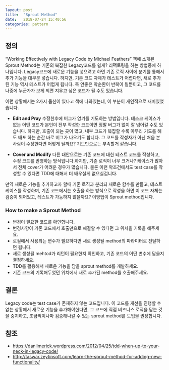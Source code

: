 ```yaml
---
layout: post
title:  "Sprout Method"
date:   2018-07-24 15:40:56
categories: pattern
---
```

## 정의
“Working Effectively with Legacy Code by Michael Feathers” 책에 소개된 Sprout Method는 기존의 복잡한 Legacy코드를 쉽게? 리팩토링을 하는 방법중에 하나입니다. Legacy코드에 새로운 기능을 넣으려고 하면 기존 로직 사이에 분기를 통해서 추가 기능을 대부분 넣습니다. 하지만, 기존 코드 자체가 테스트가 어렵다면, 새로 추가된 기능 역시 테스트가 어렵게 됩니다. 즉 안좋은 악순환이 반복이 될뿐이고, 그 코드를 나중에 누군가가 보게 되면 지우고 싶은 코드가 될 수도 있습니다.

이런 상황에서는 2가지 옵션이 있다고 책에 나와있는데, 이 부분이 개인적으로 재미있었습니다.

- **Edit and Pray**
수정한후에 버그가 없기를 기도하는 방법입니다. 테스크 케이스가 없는 어떤 코드가 본인이 전부 작성한 코드이면 정말 버그가 없이 잘 넘어갈 수도 있습니다. 하지만, 호출이 되는 곳이 많고, 내부 코드가 복잡할 수록 아무리 기도를 해도 배포 하는 순간 바로 버그가 나오기도 합니다. 그 코드를 작성자가 아닌 처음 본 사람이 수정한다면 어떻게 될까요? 기도만으로는 부족할거 같습니다.

- **Cover and Modify**
다른 대안으로는 기존 코드에 대한 테스트 코드를 작성하고, 수정 코드를 반영하는 방식입니다.하지만, 기존 로직이 너무 크거나? 케이스가 많아서 전체 cover가 어려운 경우가 많습니다. 물론 이런 악조건에서도 test case를 작성할 수 있다면 TDD에 대해서 더 배우실게 없으실겁니다.


만약 새로운 기능을 추가하고자 할때 기존 로직과 분리되 새로운 함수를 만들고, 테스트 케이스를 작성하며, 기존 코드에서는 호출을 하는 방식으로 작성을 하면 이 코드 자체는 검증이 되어있고, 테스트가 가능하지 않을까요? 이방법이 Sprout method입니다.

### How to make a Sprout Method
* 변경이 필요한 코드를 확인합니다.
* 변경사항이 기존 코드에서 호출만으로 해결할 수 있다면 그 위치을 기록을 해주세요.
* 로컬에서 사용되는 변수가 필요하다면 새로 생성될 method의 파라미터로 전달하면 됩니다.
* 새로 생성될 mehtod가 리턴이 필요한지 확인하고, 기존 코드의 어떤 변수에 담을지 결정하세요.
* TDD를 활용해서 새로운 기능을 담을 sprout method를 개발하세요.
* 기존 코드의 기록해두었던 위치에서 새로 추가된 method를 호출해주세요.

## 결론
Legacy code는 test case가 존재하지 않는 코드입니다. 이 코드를 개선을 진행할 수 없는 상황에서 새로운 기능을 추가해야한다면, 그 코드에 직접 비즈니스 로직을 담는 것을 중지하고, 조금씩이나마 검증해나갈 수 있는 sprout method를 도입을 권장합니다.

## 참조
* https://danlimerick.wordpress.com/2012/04/25/tdd-when-up-to-your-neck-in-legacy-code/
* http://taswar.zeytinsoft.com/learn-the-sprout-method-for-adding-new-functionality/
